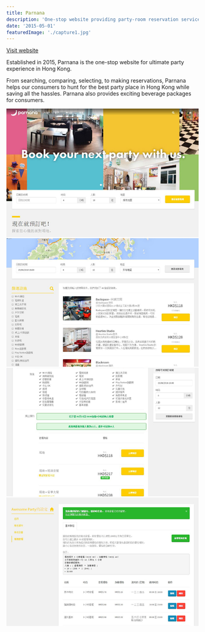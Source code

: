 ```yaml
---
title: Parnana
description: 'One-stop website providing party-room reservation service.'
date: '2015-05-01'
featuredImage: './capture1.jpg'
---
```


[Visit website](https://parnana.com)

Established in 2015, Parnana is the one-stop website for ultimate party experience in Hong Kong. 

From searching, comparing, selecting, to making reservations, Parnana helps our consumers to hunt for the best party place in Hong Kong while saving all the hassles. Parnana also provides exciting beverage packages for consumers.

![](./capture1.jpg)
![](./capture2.jpg)
![](./capture3.jpg)
![](./capture4.jpg)
